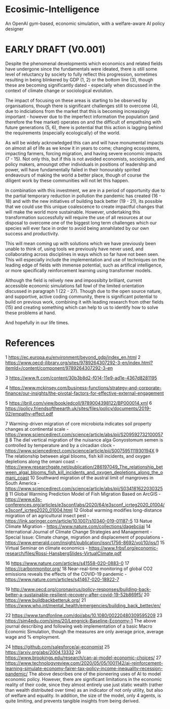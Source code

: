 # Ecosimic-Intelligence
An OpenAI gym-based, economic simulation, with a welfare-aware AI policy designer

# EARLY DRAFT (V0.001)
Despite the phenomenal developments which economics and related fields have undergone since the fundamentals were ideated, there is still some level of reluctancy by society to fully reflect this progression, sometimes resulting in being blinkered by GDP (1, 2) or the bottom line (3), though these are becoming significantly dated - especially when discussed in the context of climate change or sociological evolution.

The impact of focusing on these areas is starting to be observed by organisations, though there is significant challenges still to overcome (4), due to indiciations from the market that this is becoming increasingly important - however due to the imperfect information the population (and therefore the free market) operates on and the difficult of empathsing with future generations (5, 6), there is potential that this action is lagging behind the requirements (especially ecologically) of the world. 

As will be widely acknowledged this can and will have monumental impacts on almost all of life as we know it in years to come; changing ecosystems, impacting farmers, forcing migration, and having severe economic impacts (7 - 15). Not only this, but if this is not avoided economists, sociologists, and policy makers, amoungst other individuals in positions of leadership and power, will have fundamentally failed in their honourably spirited endeavours of making the world a better place, though of course the diligent work by these communities will not let this happen.

In combination with this investment, we are in a period of opportunity due to the partial temporary reduction in pollution the pandemic has created (16 - 18) and with the new initiatives of building back better (19 - 21), its possible that we could use this unique coalescence to create impactful changes that will make the world more sustainable. However, undertaking this transformation successfully will require the use of all resources at our disposal to overcome one of the biggest long term challenges which our species will ever face in order to avoid being annahilated by our own success and productivity. 

This will mean coming up with solutions which we have previously been unable to think of, using tools we previously have never used, and collaborating across disciplines in ways which so far have not been seen. This will especially include the implementation and use of techniques on the leading edge of fields with immense potential, such as artifical intelligence, or more specifically reinforcement learning using transformer models.

Although the field is relively new and impossiblty brilliant, current accessible economic simulations fall fowl of the limited orientation discussed in paragraph 1 (22 - 27). Though due to the open source nature, and supportive, active coding community, there is significant potential to build on previous work, combining it with leading research from other fields (15) and creating something which can help to us to identify how to solve these problems at hand.

And hopefully in our life times.

# References
1 https://ec.europa.eu/environment/beyond_gdp/index_en.html
2 https://www.oecd-ilibrary.org/sites/9789264307292-3-en/index.html?itemId=/content/component/9789264307292-3-en

3 https://www.ft.com/content/30b3b8d2-f014-11e9-ad1e-4367d8281195

4 https://www.mckinsey.com/business-functions/strategy-and-corporate-finance/our-insights/the-pivotal-factors-for-effective-external-engagement

5 https://brill.com/view/book/edcoll/9789004398122/BP000014.xml
6 https://policy.friendsoftheearth.uk/sites/files/policy/documents/2019-02/empathy-effect.pdf

7 Warming-driven migration of core microbiota indicates soil property changes at continental scale - https://www.sciencedirect.com/science/article/abs/pii/S2095927321000578
8 The diel vertical migration of the nuisance alga Gonyostomum semen is controlled by temperature and by a circadian clock - https://www.sciencedirect.com/science/article/pii/S007595111930194X
9 The relationship between algal blooms, fish kill incidents, and oxygen depletions along the omani coast - https://www.researchgate.net/publication/286197049_The_relationship_between_algal_blooms_fish_kill_incidents_and_oxygen_depletions_along_the_omani_coast
10 Southward migration of the austral limit of mangroves in South America - https://www.sciencedirect.com/science/article/abs/pii/S0341816220303258
11 Global Warming Prediction Model of Fish Migration Based on ArcGIS - https://www.e3s-conferences.org/articles/e3sconf/abs/2020/64/e3sconf_icrteg2020_01004/e3sconf_icrteg2020_01004.html
12 Global warming modifies long-distance migration of an agricultural insect pest - https://link.springer.com/article/10.1007/s10340-019-01187-5
13 Natue Climate Migration - https://www.nature.com/collections/dagebcjjai
14 International Journal of Climate Change Strategies and Management - Special Issue: Climate change, migration and displacement of populations - https://www.emerald.com/insight/publication/issn/1756-8692/vol/10/iss/1
15 Virtual Seminar on climate economics - https://www.frbsf.org/economic-research/files/Rossi-HansbergSlides-VirtualClimate.pdf

16 https://www.nature.com/articles/s41558-020-0883-0
17 https://carbonmonitor.org/
18 Near-real-time monitoring of global CO2 emissions reveals the effects of the COVID-19 pandemic - https://www.nature.com/articles/s41467-020-18922-7

19 http://www.oecd.org/coronavirus/policy-responses/building-back-better-a-sustainable-resilient-recovery-after-covid-19-52b869f5/
20 https://www.buildbackbetteruk.org/
21 https://www.who.int/mental_health/emergencies/building_back_better/en/


22 https://www.tandfonline.com/doi/abs/10.1080/00220480309595209
23 https://sim4edu.com/sims/20/Lengnick-Baseline-Economy-1
  The above journal describing and following web implementation of a basic Macro Economic Simulation, though the measures are only average price, average wage and % employment.


24 https://github.com/salesforce/ai-economist
25 https://arxiv.org/abs/2004.13332
26 https://www.brookings.edu/research/can-ai-model-economic-choices/
27 https://www.technologyreview.com/2020/05/05/1001142/ai-reinforcement-learning-simulate-economy-fairer-tax-policy-income-inequality-recession-pandemic/
  The above describes one of the pioneering uses of AI to model economic policy. However, there are significant limitations in the economic reality of their code, since they almost entirely use just static wealth (rather than wealth distributed over time) as an indicator of not only utility, but also of welfare and equality. In addition, the size of the model, only 4 agents, is quite limiting, and prevents tangible insights from being derived.
  
  


